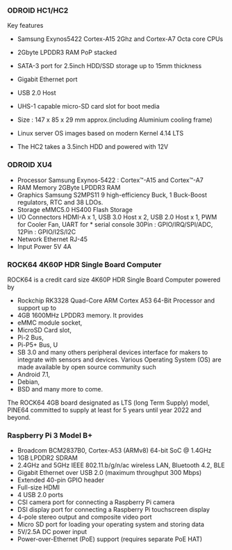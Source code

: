 ### ODROID HC1/HC2

Key features
* Samsung Exynos5422 Cortex-A15 2Ghz and Cortex-A7 Octa core CPUs
* 2Gbyte LPDDR3 RAM PoP stacked
* SATA-3 port for 2.5inch HDD/SSD storage up to 15mm thickness
* Gigabit Ethernet port
* USB 2.0 Host
* UHS-1 capable micro-SD card slot for boot media
* Size : 147 x 85 x 29 mm approx.(including Aluminium cooling frame)
* Linux server OS images based on modern Kernel 4.14 LTS

* The HC2 takes a 3.5inch HDD and powered with 12V 

### ODROID XU4

* Processor Samsung Exynos-5422 : Cortex™-A15 and Cortex™-A7
* RAM Memory 2GByte LPDDR3 RAM
* Graphics Samsung S2MPS11 9 high-efficiency Buck, 1 Buck-Boost regulators, RTC and 38 LDOs. 
* Storage eMMC5.0 HS400 Flash Storage
* I/O Connectors HDMI-A x 1, USB 3.0 Host x 2, USB 2.0 Host x 1, PWM for Cooler Fan, UART for * serial console 30Pin : GPIO/IRQ/SPI/ADC, 12Pin : GPIO/I2S/I2C
* Network Ethernet RJ-45
* Input Power 5V 4A

### ROCK64 4K60P HDR Single Board Computer

ROCK64 is a credit card size 4K60P HDR Single Board Computer powered by 
* Rockchip RK3328 Quad-Core ARM Cortex A53 64-Bit Processor and support up to 
* 4GB 1600MHz LPDDR3 memory. It provides 
* eMMC module socket, 
* MicroSD Card slot, 
* Pi-2 Bus, 
* Pi-P5+ Bus, U
* SB 3.0 and many others peripheral devices interface for makers to integrate with sensors and devices. Various Operating System (OS) are made available by open source community such 
* Android 7.1, 
* Debian, 
* BSD and many more to come.

The ROCK64 4GB board designated as LTS (long Term Supply) model, PINE64 committed to supply at least for 5 years until year 2022 and beyond.

###  Raspberry Pi 3 Model B+

* Broadcom BCM2837B0, Cortex-A53 (ARMv8) 64-bit SoC @ 1.4GHz
* 1GB LPDDR2 SDRAM
* 2.4GHz and 5GHz IEEE 802.11.b/g/n/ac wireless LAN, Bluetooth 4.2, BLE
* Gigabit Ethernet over USB 2.0 (maximum throughput 300 Mbps)
* Extended 40-pin GPIO header
* Full-size HDMI
* 4 USB 2.0 ports
* CSI camera port for connecting a Raspberry Pi camera
* DSI display port for connecting a Raspberry Pi touchscreen display
* 4-pole stereo output and composite video port
* Micro SD port for loading your operating system and storing data
* 5V/2.5A DC power input
* Power-over-Ethernet (PoE) support (requires separate PoE HAT)
